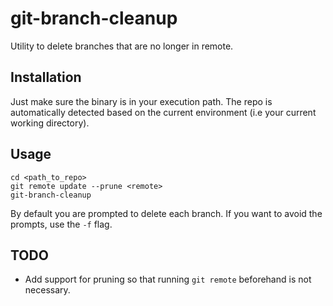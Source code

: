 # git-branch-cleanup

Utility to delete branches that are no longer in remote.

## Installation

Just make sure the binary is in your execution path. The repo is automatically detected based on the current environment (i.e your current working directory).

## Usage

```
cd <path_to_repo>
git remote update --prune <remote>
git-branch-cleanup
```

By default you are prompted to delete each branch. If you want to avoid the prompts, use the ```-f``` flag.

## TODO

* Add support for pruning so that running ```git remote``` beforehand is not necessary.
